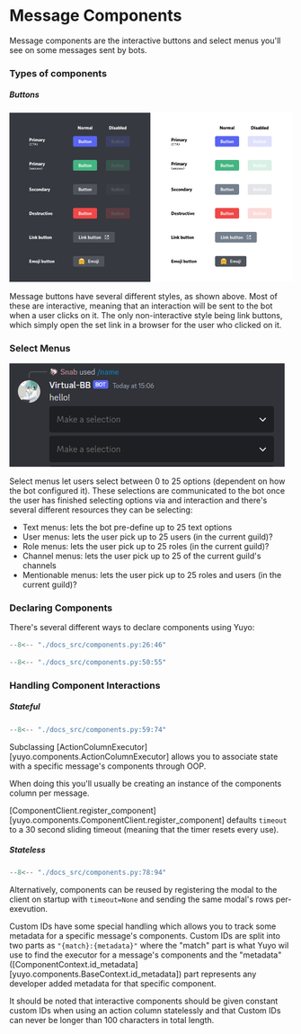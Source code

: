 # Message Components

Message components are the interactive buttons and select menus you'll see on
some messages sent by bots.

### Types of components

##### Buttons

![button colours](./images/button_colours.png)

Message buttons have several different styles, as shown above. Most of these
are interactive, meaning that an interaction will be sent to the bot when a
user clicks on it. The only non-interactive style being link buttons, which
simply open the set link in a browser for the user who clicked on it.

### Select Menus

![select menu example](./images/select_menu_example.png)

Select menus let users select between 0 to 25 options (dependent on how the bot
configured it). These selections are communicated to the bot once the user has
finished selecting options via and interaction and there's several different
resources they can be selecting:

* Text menus: lets the bot pre-define up to 25 text options
* User menus: lets the user pick up to 25 users (in the current guild)?
* Role menus: lets the user pick up to 25 roles (in the current guild)?
* Channel menus: lets the user pick up to 25 of the current guild's channels
* Mentionable menus: lets the user pick up to 25 roles and users (in the current guild)?

### Declaring Components

There's several different ways to declare components using Yuyo:

```py
--8<-- "./docs_src/components.py:26:46"
```

```py
--8<-- "./docs_src/components.py:50:55"
```

### Handling Component Interactions

##### Stateful

```py
--8<-- "./docs_src/components.py:59:74"
```

Subclassing [ActionColumnExecutor][yuyo.components.ActionColumnExecutor] allows
you to associate state with a specific message's components through OOP.

When doing this you'll usually be creating an instance of the components column
per message.

[ComponentClient.register_component][yuyo.components.ComponentClient.register_component]
defaults `timeout` to a 30 second sliding timeout (meaning that the timer
resets every use).

##### Stateless

```py
--8<-- "./docs_src/components.py:78:94"
```

Alternatively, components can be reused by registering the modal to the client
on startup with `timeout=None` and sending the same modal's rows per-exevution.

Custom IDs have some special handling which allows you to track some metadata
for a specific message's components. Custom IDs are split into two parts as
`"{match}:{metadata}"` where the "match" part is what Yuyo wil use to find the
executor for a message's components and the "metadata"
([ComponentContext.id_metadata][yuyo.components.BaseContext.id_metadata]) part
represents any developer added metadata for that specific component.

It should be noted that interactive components should be given constant custom
IDs when using an action column statelessly and that Custom IDs can never be
longer than 100 characters in total length.
